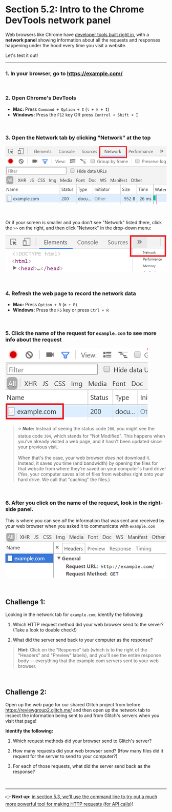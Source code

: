 # Section 5.2: Intro to the Chrome DevTools network panel

Web browsers like Chrome have [developer tools built right in](https://developer.chrome.com/devtools), with a **network panel** showing information about all the requests and responses happening under the hood every time you visit a website.

Let's test it out!

<hr/>

### **1. In your browser, go to https://example.com/**

<br/>

### **2. Open Chrome's DevTools**
  - **Mac:** Press `Command + Option + I` (`⌥ + ⌘ + I`)
  - **Windows:** Press the `F12` key OR press `Control + Shift + I`

<br/>

### **3. Open the Network tab by clicking "Network" at the top**

![Chrome Network panel](https://github.com/LearningNerd/intro-apis-workshop/blob/master/images/chrome-network-panel.png)

<br/>

Or if your screen is smaller and you don't see "Network" listed there, click the `>>` on the right, and then click "Network" in the drop-down menu:

![Chrome Network panel from drop-down menu](https://github.com/LearningNerd/intro-apis-workshop/blob/master/images/chrome-network-panel2.png)

<br/>

### **4. Refresh the web page to record the network data**

  - **Mac:** Press `Option + R` (`⌘ + R`)
  - **Windows:** Press the `F5` key or press `Ctrl + R`

<br/>

### **5. Click the name of the request for `example.com` to see more info about the request**

![Example request in Chrome Network panel](https://github.com/LearningNerd/intro-apis-workshop/blob/master/images/chrome-network-panel-examplecom.png)

  > :star: ***Note:*** Instead of seeing the status code `200`, you might see the status code `304`, which stands for "Not Modified". This happens when you've already visited a web page, and it hasn't been updated since your previous visit. <br/><br/> When that's the case, your web browser *does not* download it. Instead, it saves you time (and bandwidth) by opening the files for that website from where they're saved on your computer's hard drive! (Yes, your computer saves a lot of files from websites right onto your hard drive. We call that "caching" the files.)
  
<br/>

### **6. After you click on the name of the request, look in the right-side panel.**

This is where you can see *all* the information that was sent and received by your web browser when you asked it to communicate with `example.com`

![Response tab in Network panel](https://github.com/LearningNerd/intro-apis-workshop/blob/master/images/chrome-network-panel-response.png)

<br/>

## Challenge 1:

Looking in the network tab for `example.com`, identify the following:

  1. Which HTTP request method did your web browser send to the server? (Take a look to double check!)  

  2. What did the server send back to your computer as the response?
  
  > **Hint:** Click on the "Response" tab (which is to the right of the "Headers" and "Preview" labels), and you'll see the entire response body -- everything that the example.com servers sent to your web browser.
  
<br/>

## Challenge 2:

Open up the web page for our shared Glitch project from before https://reviewgroup2.glitch.me/ and then open up the network tab to inspect the information being sent to and from Glitch's servers when you visit that page!

**Identify the following:**

  1. Which request methods did your browser send to Glitch's server?
  
  2. How many requests did your web browser send? (How many files did it request for the server to send to your computer?)
  
  3. For each of those requests, what did the server send back as the response?

<br/>
<hr/>

:point_right: **Next up:** [in section 5.3, we'll use the command line to try out a much more powerful tool for making HTTP requests (for API calls)](#)!
